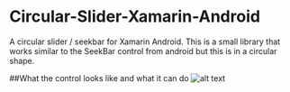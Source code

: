 # Circular-Slider-Xamarin-Android
A circular slider / seekbar for Xamarin Android. This is a small library that works similar to the SeekBar control from android but this is in a circular shape.

##What the control looks like and what it can do
![alt text](http://imgur.com/gCzW5LB)


